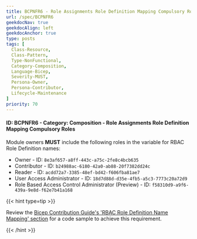 ```yaml
---
title: BCPNFR6 - Role Assignments Role Definition Mapping Compulsory Roles
url: /spec/BCPNFR6
geekdocNav: true
geekdocAlign: left
geekdocAnchor: true
type: posts
tags: [
  Class-Resource,
  Class-Pattern,
  Type-NonFunctional,
  Category-Composition,
  Language-Bicep,
  Severity-MUST,
  Persona-Owner,
  Persona-Contributor,
  Lifecycle-Maintenance
]
priority: 70
---
```


#### ID: BCPNFR6 - Category: Composition - Role Assignments Role Definition Mapping Compulsory Roles

Module owners **MUST** include the following roles in the variable for RBAC Role Definition names:

- Owner - ID: `8e3af657-a8ff-443c-a75c-2fe8c4bcb635`
- Contributor - ID: `b24988ac-6180-42a0-ab88-20f7382dd24c`
- Reader - ID: `acdd72a7-3385-48ef-bd42-f606fba81ae7`
- User Access Administrator - ID: `18d7d88d-d35e-4fb5-a5c3-7773c20a72d9`
- Role Based Access Control Administrator (Preview) - ID: `f58310d9-a9f6-439a-9e8d-f62e7b41a168`

{{< hint type=tip >}}

Review the [Bicep Contribution Guide's 'RBAC Role Definition Name Mapping' section](/Azure-Verified-Modules/contributing/bicep/#rbac-role-definition-name-mapping) for a code sample to achieve this requirement.

{{< /hint >}}
